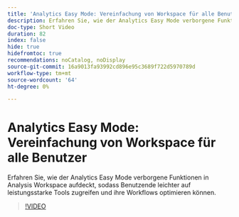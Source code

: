 ```yaml
---
title: 'Analytics Easy Mode: Vereinfachung von Workspace für alle Benutzer'
description: Erfahren Sie, wie der Analytics Easy Mode verborgene Funktionen in Analysis Workspace aufdeckt, sodass Benutzende leichter auf leistungsstarke Tools zugreifen und ihre Workflows optimieren können.
doc-type: Short Video
duration: 82
index: false
hide: true
hidefromtoc: true
recommendations: noCatalog, noDisplay
source-git-commit: 16a9013fa93992cd896e95c3689f722d5970789d
workflow-type: tm+mt
source-wordcount: '64'
ht-degree: 0%

---
```



# Analytics Easy Mode: Vereinfachung von Workspace für alle Benutzer

Erfahren Sie, wie der Analytics Easy Mode verborgene Funktionen in Analysis Workspace aufdeckt, sodass Benutzende leichter auf leistungsstarke Tools zugreifen und ihre Workflows optimieren können.

<!-- 62_S102_3442449_82_analytics-easy-mode-simplifying-workspace-for-all-users -->
>[!VIDEO](https://video.tv.adobe.com/v/3458343/?learn=on&enablevpops=true)
